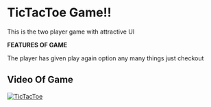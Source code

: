 # TicTacToe Game!!

This is the two player game with attractive UI 

**FEATURES OF GAME**

The player has given play again option any many things just checkout


## Video Of Game


[![TicTacToe](https://img.youtube.com/vi/ylVJkkUos6Q)](https://www.youtube.com/watch?v=ylVJkkUos6Q)
